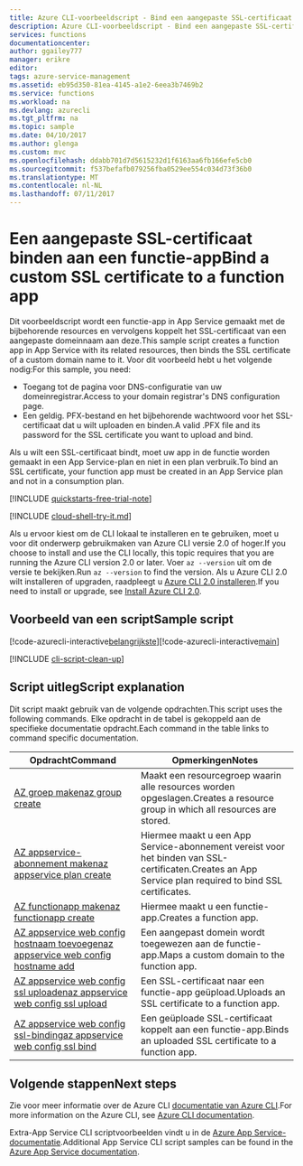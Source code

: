 ```yaml
---
title: Azure CLI-voorbeeldscript - Bind een aangepaste SSL-certificaat voor een functie-app | Microsoft Docs
description: Azure CLI-voorbeeldscript - Bind een aangepaste SSL-certificaat voor een functie-app in Azure
services: functions
documentationcenter: 
author: ggailey777
manager: erikre
editor: 
tags: azure-service-management
ms.assetid: eb95d350-81ea-4145-a1e2-6eea3b7469b2
ms.service: functions
ms.workload: na
ms.devlang: azurecli
ms.tgt_pltfrm: na
ms.topic: sample
ms.date: 04/10/2017
ms.author: glenga
ms.custom: mvc
ms.openlocfilehash: ddabb701d7d5615232d1f6163aa6fb166efe5cb0
ms.sourcegitcommit: f537befafb079256fba0529ee554c034d73f36b0
ms.translationtype: MT
ms.contentlocale: nl-NL
ms.lasthandoff: 07/11/2017
---
```

# <a name="bind-a-custom-ssl-certificate-to-a-function-app"></a><span data-ttu-id="6968f-103">Een aangepaste SSL-certificaat binden aan een functie-app</span><span class="sxs-lookup"><span data-stu-id="6968f-103">Bind a custom SSL certificate to a function app</span></span>

<span data-ttu-id="6968f-104">Dit voorbeeldscript wordt een functie-app in App Service gemaakt met de bijbehorende resources en vervolgens koppelt het SSL-certificaat van een aangepaste domeinnaam aan deze.</span><span class="sxs-lookup"><span data-stu-id="6968f-104">This sample script creates a function app in App Service with its related resources, then binds the SSL certificate of a custom domain name to it.</span></span> <span data-ttu-id="6968f-105">Voor dit voorbeeld hebt u het volgende nodig:</span><span class="sxs-lookup"><span data-stu-id="6968f-105">For this sample, you need:</span></span>

* <span data-ttu-id="6968f-106">Toegang tot de pagina voor DNS-configuratie van uw domeinregistrar.</span><span class="sxs-lookup"><span data-stu-id="6968f-106">Access to your domain registrar's DNS configuration page.</span></span>
* <span data-ttu-id="6968f-107">Een geldig. PFX-bestand en het bijbehorende wachtwoord voor het SSL-certificaat dat u wilt uploaden en binden.</span><span class="sxs-lookup"><span data-stu-id="6968f-107">A valid .PFX file and its password for the SSL certificate you want to upload and bind.</span></span>

<span data-ttu-id="6968f-108">Als u wilt een SSL-certificaat bindt, moet uw app in de functie worden gemaakt in een App Service-plan en niet in een plan verbruik.</span><span class="sxs-lookup"><span data-stu-id="6968f-108">To bind an SSL certificate, your function app must be created in an App Service plan and not in a consumption plan.</span></span>

[!INCLUDE [quickstarts-free-trial-note](../../../includes/quickstarts-free-trial-note.md)]

[!INCLUDE [cloud-shell-try-it.md](../../../includes/cloud-shell-try-it.md)]

<span data-ttu-id="6968f-109">Als u ervoor kiest om de CLI lokaal te installeren en te gebruiken, moet u voor dit onderwerp gebruikmaken van Azure CLI versie 2.0 of hoger.</span><span class="sxs-lookup"><span data-stu-id="6968f-109">If you choose to install and use the CLI locally, this topic requires that you are running the Azure CLI version 2.0 or later.</span></span> <span data-ttu-id="6968f-110">Voer `az --version` uit om de versie te bekijken.</span><span class="sxs-lookup"><span data-stu-id="6968f-110">Run `az --version` to find the version.</span></span> <span data-ttu-id="6968f-111">Als u Azure CLI 2.0 wilt installeren of upgraden, raadpleegt u [Azure CLI 2.0 installeren]( /cli/azure/install-azure-cli).</span><span class="sxs-lookup"><span data-stu-id="6968f-111">If you need to install or upgrade, see [Install Azure CLI 2.0]( /cli/azure/install-azure-cli).</span></span> 

## <a name="sample-script"></a><span data-ttu-id="6968f-112">Voorbeeld van een script</span><span class="sxs-lookup"><span data-stu-id="6968f-112">Sample script</span></span>

<span data-ttu-id="6968f-113">[!code-azurecli-interactive[belangrijkste](../../../cli_scripts/azure-functions/configure-ssl-certificate/configure-ssl-certificate.sh?highlight=3-5 "een aangepaste SSL-certificaat binden aan een web-app")]</span><span class="sxs-lookup"><span data-stu-id="6968f-113">[!code-azurecli-interactive[main](../../../cli_scripts/azure-functions/configure-ssl-certificate/configure-ssl-certificate.sh?highlight=3-5 "Bind a custom SSL certificate to a web app")]</span></span>

[!INCLUDE [cli-script-clean-up](../../../includes/cli-script-clean-up.md)]

## <a name="script-explanation"></a><span data-ttu-id="6968f-114">Script uitleg</span><span class="sxs-lookup"><span data-stu-id="6968f-114">Script explanation</span></span>

<span data-ttu-id="6968f-115">Dit script maakt gebruik van de volgende opdrachten.</span><span class="sxs-lookup"><span data-stu-id="6968f-115">This script uses the following commands.</span></span> <span data-ttu-id="6968f-116">Elke opdracht in de tabel is gekoppeld aan de specifieke documentatie opdracht.</span><span class="sxs-lookup"><span data-stu-id="6968f-116">Each command in the table links to command specific documentation.</span></span>

| <span data-ttu-id="6968f-117">Opdracht</span><span class="sxs-lookup"><span data-stu-id="6968f-117">Command</span></span> | <span data-ttu-id="6968f-118">Opmerkingen</span><span class="sxs-lookup"><span data-stu-id="6968f-118">Notes</span></span> |
|---|---|
| [<span data-ttu-id="6968f-119">AZ groep maken</span><span class="sxs-lookup"><span data-stu-id="6968f-119">az group create</span></span>](https://docs.microsoft.com/cli/azure/group#create) | <span data-ttu-id="6968f-120">Maakt een resourcegroep waarin alle resources worden opgeslagen.</span><span class="sxs-lookup"><span data-stu-id="6968f-120">Creates a resource group in which all resources are stored.</span></span> |
| [<span data-ttu-id="6968f-121">AZ appservice-abonnement maken</span><span class="sxs-lookup"><span data-stu-id="6968f-121">az appservice plan create</span></span>](https://docs.microsoft.com/cli/azure/appservice/plan#create) | <span data-ttu-id="6968f-122">Hiermee maakt u een App Service-abonnement vereist voor het binden van SSL-certificaten.</span><span class="sxs-lookup"><span data-stu-id="6968f-122">Creates an App Service plan required to bind SSL certificates.</span></span> |
| [<span data-ttu-id="6968f-123">AZ functionapp maken</span><span class="sxs-lookup"><span data-stu-id="6968f-123">az functionapp create</span></span>]() | <span data-ttu-id="6968f-124">Hiermee maakt u een functie-app.</span><span class="sxs-lookup"><span data-stu-id="6968f-124">Creates a function app.</span></span> |
| [<span data-ttu-id="6968f-125">AZ appservice web config hostnaam toevoegen</span><span class="sxs-lookup"><span data-stu-id="6968f-125">az appservice web config hostname add</span></span>](https://docs.microsoft.com/cli/azure/appservice/web/config/hostname#add) | <span data-ttu-id="6968f-126">Een aangepast domein wordt toegewezen aan de functie-app.</span><span class="sxs-lookup"><span data-stu-id="6968f-126">Maps a custom domain to the function app.</span></span> |
| [<span data-ttu-id="6968f-127">AZ appservice web config ssl uploaden</span><span class="sxs-lookup"><span data-stu-id="6968f-127">az appservice web config ssl upload</span></span>](https://docs.microsoft.com/cli/azure/appservice/web/config/ssl#upload) | <span data-ttu-id="6968f-128">Een SSL-certificaat naar een functie-app geüpload.</span><span class="sxs-lookup"><span data-stu-id="6968f-128">Uploads an SSL certificate to a function app.</span></span> |
| [<span data-ttu-id="6968f-129">AZ appservice web config ssl-binding</span><span class="sxs-lookup"><span data-stu-id="6968f-129">az appservice web config ssl bind</span></span>](https://docs.microsoft.com/en-us/cli/azure/appservice/web/config/ssl#bind) | <span data-ttu-id="6968f-130">Een geüploade SSL-certificaat koppelt aan een functie-app.</span><span class="sxs-lookup"><span data-stu-id="6968f-130">Binds an uploaded SSL certificate to a function app.</span></span> |

## <a name="next-steps"></a><span data-ttu-id="6968f-131">Volgende stappen</span><span class="sxs-lookup"><span data-stu-id="6968f-131">Next steps</span></span>

<span data-ttu-id="6968f-132">Zie voor meer informatie over de Azure CLI [documentatie van Azure CLI](https://docs.microsoft.com/cli/azure/overview).</span><span class="sxs-lookup"><span data-stu-id="6968f-132">For more information on the Azure CLI, see [Azure CLI documentation](https://docs.microsoft.com/cli/azure/overview).</span></span>

<span data-ttu-id="6968f-133">Extra-App Service CLI scriptvoorbeelden vindt u in de [Azure App Service-documentatie]().</span><span class="sxs-lookup"><span data-stu-id="6968f-133">Additional App Service CLI script samples can be found in the [Azure App Service documentation]().</span></span>
